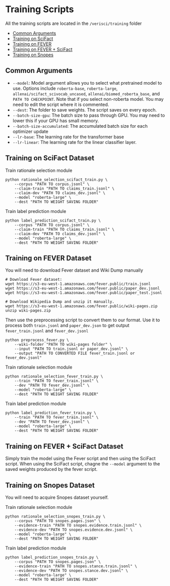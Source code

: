 # Training Scripts

All the training scripts are located in the `/verisci/training` folder

- [Common Arguments](#common-arguments)
- [Training on SciFact](#training-on-scifact-dataset)
- [Training on FEVER](#training-on-fever-dataset)
- [Training on FEVER + SciFact](#training-on-fever--scifact-dataset)
- [Training on Snopes](#training-on-snopes-dataset)

## Common Arguments

* `--model`: Model argument allows you to select what pretrained model to use.
             Options include `roberta-base`, `roberta-large`, `allenai/scifact_scivocab_uncased`, `allenai/biomed_roberta_base`, and `PATH TO CHECKPOINT`.
             Note that if you select non-roberta model. You may need to edit the script where it is commented.
* `--dest`: The folder to save weights. The script saves on every epoch.
* `--batch-size-gpu`: The batch size to pass through GPU. You may need to lower this if your GPU has small memory.
* `--batch-size-accumulated`: The accumulated batch size for each optimizer update
* `--lr-base`: The learning rate for the transformer base
* `--lr-linear`: The learning rate for the linear classifier layer.

## Training on SciFact Dataset

Train rationale selection module
```shell script
python rationale_selection_scifact_train.py \
    --corpus "PATH TO corpus.jsonl" \
    --claim-train "PATH TO claims_train.jsonl" \
    --claim-dev "PATH TO claims_dev.jsonl" \
    --model "roberta-large" \
    --dest "PATH TO WEIGHT SAVING FOLDER"
```

Train label prediction module
```shell script
python label_prediction_scifact_train.py \
    --corpus "PATH TO corpus.jsonl" \
    --claim-train "PATH TO claims_train.jsonl" \
    --claim-dev "PATH TO claims_dev.jsonl" \
    --model "roberta-large" \
    --dest "PATH TO WEIGHT SAVING FOLDER"
```


## Training on FEVER Dataset
You will need to download Fever dataset and Wiki Dump manually
```shell script
# Download Fever dataset:
wget https://s3-eu-west-1.amazonaws.com/fever.public/train.jsonl
wget https://s3-eu-west-1.amazonaws.com/fever.public/paper_dev.jsonl
wget https://s3-eu-west-1.amazonaws.com/fever.public/paper_test.jsonl

# Download Wikipedia Dump and unzip it manually.
wget https://s3-eu-west-1.amazonaws.com/fever.public/wiki-pages.zip
unzip wiki-pages.zip
```

Then use the preprocessing script to convert them to our format.
Use it to process both `train.jsonl` and `paper_dev.json` to get output `fever_train.jsonl` and `fever_dev.jsonl`
```shell script
python preprocess_fever.py \
    --wiki-folder "PATH TO wiki-pages folder" \
    --input "PATH TO train.jsonl or paper_dev.jsonl" \
    --output "PATH TO CONVERTED FILE fever_train.jsonl or fever_dev.jsonl"
```

Train rationale selection module
```shell script
python rationale_selection_fever_train.py \
    --train "PATH TO fever_train.jsonl" \
    --dev "PATH TO fever_dev.jsonl" \
    --model "roberta-large" \
    --dest "PATH TO WEIGHT SAVING FOLDER"
```

Train label prediction module
```shell script
python label_prediction_fever_train.py \
    --train "PATH TO fever_train.jsonl" \
    --dev "PATH TO fever_dev.jsonl" \
    --model "roberta-large" \
    --dest "PATH TO WEIGHT SAVING FOLDER"
```


## Training on FEVER + SciFact Dataset
Simply train the model using the Fever script and then using the SciFact script.
When using the SciFact script, chagne the `--model` argument to the saved weights produced by the 
fever script.

## Training on Snopes Dataset
You will need to acquire Snopes dataset yourself.

Train rationale selection module
```shell script
python rationale_selection_snopes_train.py \
    --corpus "PATH TO snopes.pages.json" \
    --evidence-train "PATH TO snopes.evidence.train.jsonl" \
    --evidence-dev "PATH TO snopes.evidence.dev.jsonl" \
    --model "roberta-large" \
    --dest "PATH TO WEIGHT SAVING FOLDER"
```

Train label prediction module
```shell script
python label_prediction_snopes_train.py \
    --corpus "PATH TO snopes.pages.json" \
    --evidence-train "PATH TO snopes.stance.train.jsonl" \
    --evidence-dev "PATH TO snopes.stance.dev.jsonl" \
    --model "roberta-large" \
    --dest "PATH TO WEIGHT SAVING FOLDER"
```
